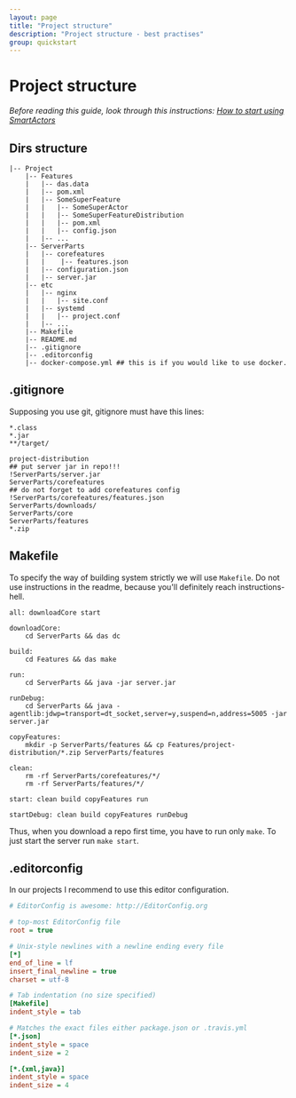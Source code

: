 ```yaml
---
layout: page
title: "Project structure"
description: "Project structure - best practises"
group: quickstart
---
```


# Project structure

_Before reading this guide, look through this instructions: [How to start using SmartActors](how_to_start)_

## Dirs structure

```
|-- Project
    |-- Features
    |   |-- das.data
    |   |-- pom.xml
    |   |-- SomeSuperFeature
    |   |   |-- SomeSuperActor
    |   |   |-- SomeSuperFeatureDistribution
    |   |   |-- pom.xml
    |   |   |-- config.json
    |   |-- ...
    |-- ServerParts
    |   |-- corefeatures
    |   |    |-- features.json
    |   |-- configuration.json
    |   |-- server.jar
    |-- etc
    |   |-- nginx
    |   |   |-- site.conf
    |   |-- systemd
    |   |   |-- project.conf
    |   |-- ...
    |-- Makefile
    |-- README.md
    |-- .gitignore
    |-- .editorconfig
    |-- docker-compose.yml ## this is if you would like to use docker.
```

## .gitignore

Supposing you use git, gitignore must have this lines:

```
*.class
*.jar
**/target/

project-distribution
## put server jar in repo!!!
!ServerParts/server.jar
ServerParts/corefeatures
## do not forget to add corefeatures config
!ServerParts/corefeatures/features.json
ServerParts/downloads/
ServerParts/core
ServerParts/features
*.zip
```

## Makefile

To specify the way of building system strictly we will use `Makefile`. Do not use instructions in the readme, because you'll definitely reach instructions-hell.

```make
all: downloadCore start

downloadCore:
	cd ServerParts && das dc

build:
	cd Features && das make

run:
	cd ServerParts && java -jar server.jar

runDebug:
	cd ServerParts && java -agentlib:jdwp=transport=dt_socket,server=y,suspend=n,address=5005 -jar server.jar

copyFeatures:
	mkdir -p ServerParts/features && cp Features/project-distribution/*.zip ServerParts/features

clean:
	rm -rf ServerParts/corefeatures/*/
	rm -rf ServerParts/features/*/

start: clean build copyFeatures run

startDebug: clean build copyFeatures runDebug
```

Thus, when you download a repo first time, you have to run only `make`. To just start the server run `make start`.


## .editorconfig

In our projects I recommend to use this editor configuration.

```ini
# EditorConfig is awesome: http://EditorConfig.org

# top-most EditorConfig file
root = true

# Unix-style newlines with a newline ending every file
[*]
end_of_line = lf
insert_final_newline = true
charset = utf-8

# Tab indentation (no size specified)
[Makefile]
indent_style = tab

# Matches the exact files either package.json or .travis.yml
[*.json]
indent_style = space
indent_size = 2

[*.{xml,java}]
indent_style = space
indent_size = 4
```
